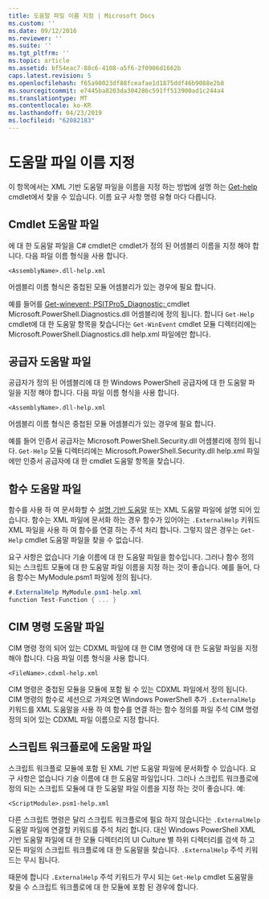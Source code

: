 ```yaml
---
title: 도움말 파일 이름 지정 | Microsoft Docs
ms.custom: ''
ms.date: 09/12/2016
ms.reviewer: ''
ms.suite: ''
ms.tgt_pltfrm: ''
ms.topic: article
ms.assetid: bf54eac7-88c6-4108-a5f6-2f0906d1662b
caps.latest.revision: 5
ms.openlocfilehash: f65a90023df88fceafae1d1875ddf46b9088e2b8
ms.sourcegitcommit: e7445ba8203da304286c591ff513900ad1c244a4
ms.translationtype: MT
ms.contentlocale: ko-KR
ms.lasthandoff: 04/23/2019
ms.locfileid: "62082183"
---
```

# <a name="naming-help-files"></a>도움말 파일 이름 지정

이 항목에서는 XML 기반 도움말 파일을 이름을 지정 하는 방법에 설명 하는 [Get-help](/powershell/module/Microsoft.PowerShell.Core/Get-Help) cmdlet에서 찾을 수 있습니다. 이름 요구 사항 명령 유형 마다 다릅니다.

## <a name="cmdlet-help-files"></a>Cmdlet 도움말 파일

에 대 한 도움말 파일을 C# cmdlet은 cmdlet가 정의 된 어셈블리 이름을 지정 해야 합니다. 다음 파일 이름 형식을 사용 합니다.

```
<AssemblyName>.dll-help.xml
```

어셈블리 이름 형식은 중첩된 모듈 어셈블리가 있는 경우에 필요 합니다.

예를 들어를 [Get-winevent; PSITPro5_Diagnostic; ](/powershell/module/Microsoft.PowerShell.Diagnostics/Get-WinEvent) cmdlet Microsoft.PowerShell.Diagnostics.dll 어셈블리에 정의 됩니다. 합니다 `Get-Help` cmdlet에 대 한 도움말 항목을 찾습니다는 `Get-WinEvent` cmdlet 모듈 디렉터리에는 Microsoft.PowerShell.Diagnostics.dll help.xml 파일에만 합니다.

## <a name="provider-help-files"></a>공급자 도움말 파일

공급자가 정의 된 어셈블리에 대 한 Windows PowerShell 공급자에 대 한 도움말 파일을 지정 해야 합니다. 다음 파일 이름 형식을 사용 합니다.

```
<AssemblyName>.dll-help.xml
```

어셈블리 이름 형식은 중첩된 모듈 어셈블리가 있는 경우에 필요 합니다.

예를 들어 인증서 공급자는 Microsoft.PowerShell.Security.dll 어셈블리에 정의 됩니다. `Get-Help` 모듈 디렉터리에는 Microsoft.PowerShell.Security.dll help.xml 파일에만 인증서 공급자에 대 한 cmdlet 도움말 항목을 찾습니다.

## <a name="function-help-files"></a>함수 도움말 파일

함수를 사용 하 여 문서화할 수 [설명 기반 도움말](/powershell/module/microsoft.powershell.core/about/about_comment_based_help) 또는 XML 도움말 파일에 설명 되어 있습니다. 함수는 XML 파일에 문서화 하는 경우 함수가 있어야는 `.ExternalHelp` 키워드 XML 파일을 사용 하 여 함수를 연결 하는 주석 처리 합니다. 그렇지 않은 경우는 `Get-Help` cmdlet 도움말 파일을 찾을 수 없습니다.

요구 사항은 없습니다 기술 이름에 대 한 도움말 파일을 함수입니다. 그러나 함수 정의 되는 스크립트 모듈에 대 한 도움말 파일 이름을 지정 하는 것이 좋습니다. 예를 들어, 다음 함수는 MyModule.psm1 파일에 정의 됩니다.

```csharp
#.ExternalHelp MyModule.psm1-help.xml
function Test-Function { ... }
```

## <a name="cim-command-help-files"></a>CIM 명령 도움말 파일

CIM 명령 정의 되어 있는 CDXML 파일에 대 한 CIM 명령에 대 한 도움말 파일을 지정 해야 합니다. 다음 파일 이름 형식을 사용 합니다.

```
<FileName>.cdxml-help.xml
```

CIM 명령은 중첩된 모듈을 모듈에 포함 될 수 있는 CDXML 파일에서 정의 됩니다. CIM 명령의 함수로 세션으로 가져오면 Windows PowerShell 추가 `.ExternalHelp` 키워드를 XML 도움말을 사용 하 여 함수를 연결 하는 함수 정의를 파일 주석 CIM 명령 정의 되어 있는 CDXML 파일 이름으로 지정 합니다.

## <a name="script-workflow-help-files"></a>스크립트 워크플로에 도움말 파일

스크립트 워크플로 모듈에 포함 된 XML 기반 도움말 파일에 문서화할 수 있습니다. 요구 사항은 없습니다 기술 이름에 대 한 도움말 파일입니다. 그러나 스크립트 워크플로에 정의 되는 스크립트 모듈에 대 한 도움말 파일 이름을 지정 하는 것이 좋습니다. 예:

```
<ScriptModule>.psm1-help.xml
```

다른 스크립트 명령은 달리 스크립트 워크플로에 필요 하지 않습니다는 `.ExternalHelp` 도움말 파일에 연결할 키워드를 주석 처리 합니다. 대신 Windows PowerShell XML 기반 도움말 파일에 대 한 모듈 디렉터리의 UI Culture 별 하위 디렉터리를 검색 하 고 모든 파일의 스크립트 워크플로에 대 한 도움말을 찾습니다. `.ExternalHelp` 주석 키워드는 무시 됩니다.

때문에 합니다 `.ExternalHelp` 주석 키워드가 무시 되는 `Get-Help` cmdlet 도움말을 찾을 수 스크립트 워크플로에 대 한 모듈에 포함 된 경우에 합니다.